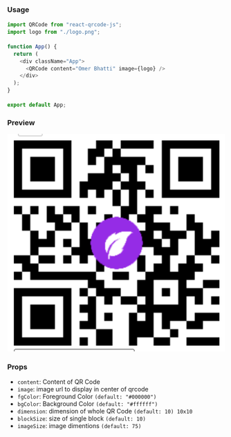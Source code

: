 ### Usage

```js
import QRCode from "react-qrcode-js";
import logo from "./logo.png";

function App() {
  return (
    <div className="App">
      <QRCode content="Omer Bhatti" image={logo} />
    </div>
  );
}

export default App;
```

### Preview

![preview](assets/resource.png)

### Props

- `content`: Content of QR Code
- `image`: image url to display in center of qrcode
- `fgColor`: Foreground Color `(default: "#000000")`
- `bgColor`: Background Color `(default: "#ffffff")`
- `dimension`: dimension of whole QR Code `(default: 10) 10x10`
- `blockSize`: size of single block `(default: 10)`
- `imageSize`: image dimentions `(default: 75)`
